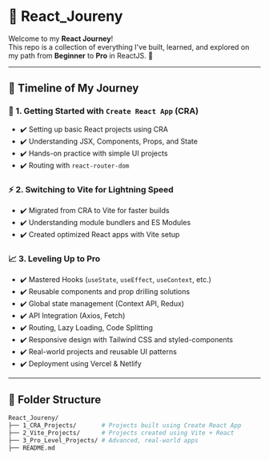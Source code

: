 # 🚀 React_Joureny

Welcome to my **React Journey**!  
This repo is a collection of everything I've built, learned, and explored on my path from **Beginner** to **Pro** in ReactJS. 🌟

---

## 📅 Timeline of My Journey

### 📌 1. Getting Started with `Create React App` (CRA)
- ✔️ Setting up basic React projects using CRA
- ✔️ Understanding JSX, Components, Props, and State
- ✔️ Hands-on practice with simple UI projects
- ✔️ Routing with `react-router-dom`

### ⚡ 2. Switching to Vite for Lightning Speed
- ✔️ Migrated from CRA to Vite for faster builds
- ✔️ Understanding module bundlers and ES Modules
- ✔️ Created optimized React apps with Vite setup

### 📈 3. Leveling Up to Pro
- ✔️ Mastered Hooks (`useState`, `useEffect`, `useContext`, etc.)
- ✔️ Reusable components and prop drilling solutions
- ✔️ Global state management (Context API, Redux)
- ✔️ API Integration (Axios, Fetch)
- ✔️ Routing, Lazy Loading, Code Splitting
- ✔️ Responsive design with Tailwind CSS and styled-components
- ✔️ Real-world projects and reusable UI patterns
- ✔️ Deployment using Vercel & Netlify

---

## 📁 Folder Structure

```bash
React_Joureny/
├── 1_CRA_Projects/       # Projects built using Create React App
├── 2_Vite_Projects/      # Projects created using Vite + React
├── 3_Pro_Level_Projects/ # Advanced, real-world apps
├── README.md
